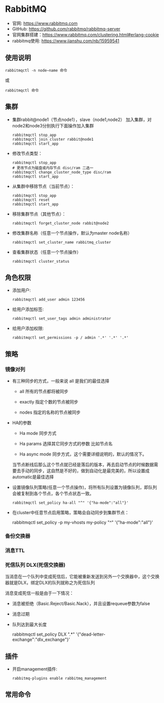# RabbitMQ

- 官网: https://www.rabbitmq.com
- GitHub: https://github.com/rabbitmq/rabbitmq-server
- 官网集群搭建：https://www.rabbitmq.com/clustering.html#erlang-cookie
- rabbitmq使用: https://www.jianshu.com/nb/15959541

## 使用说明

    rabbitmqctl -n node—name 命令
    
   或
    
    rabbitmqctl 命令

## 集群

- 集群rabbit@node1（节点node1），slave（node1,node2） 加入集群，对node2和node3分别执行下面操作加入集群

      rabbitmqctl stop_app
      rabbitmqctl join_cluster rabbit@node1
      rabbitmqctl start_app
    
- 修改节点类型：

      rabbitmqctl stop_app
      # 更改节点为磁盘或内存节点 disc/ram 二选一
      rabbitmqctl change_cluster_node_type disc/ram 
      rabbitmqctl start_app
      
- 从集群中移除节点（当前节点）：

      rabbitmqctl stop_app
      rabbitmqctl reset
      rabbitmqctl start_app
      
- 移除集群节点（其他节点）：

      rabbitmqctl forget_cluster_node rabbit@node2
      
- 修改集群名称（任意一个节点操作，默认为master node名称）

      rabbitmqctl set_cluster_name rabbitmq_cluster

- 查看集群状态（任意一个节点操作）

      rabbitmqctl cluster_status

## 角色权限

- 添加用户: 

      rabbitmqctl add_user admin 123456
      
- 给用户添加标签:  

      rabbitmqctl set_user_tags admin administrator

- 给用户添加权限: 

      rabbitmqctl set_permissions -p / admin '.*' '.*' '.*'


## 策略

### 镜像对列

- 有三种同步的方式，一般来说  all 是我们的最佳选择

  - all 所有的节点都将被同步
  
  - exactly 指定个数的节点被同步
  
  - nodes 指定的名称的节点被同步

- HA的参数
  
  - Ha mode 同步方式
  
  - Ha params 选择其它同步方式的参数 比如节点名
  
  - Ha async mode 同步方式，这个需要详细说明的，默认的情况下。
  
  当节点断线后那么这个节点就已经是落后的版本，再去启动节点的时候数据需要去手动的同步，这自然是不好的，做到自动化是最完美的，所以设置成automatic是最佳选择

- 设置镜像队列策略(任意一个节点操作)，将所有队列设置为镜像队列，即队列会被复制到各个节点，各个节点状态一致。
  
      rabbitmqctl set_policy ha-all "^" '{"ha-mode":"all"}'

- 在cluster中任意节点启用策略，策略会自动同步到集群节点：

    rabbitmqctl set_policy -p my-vhosts my-policy "^" '{"ha-mode":"all"}'

### 备份交换器


### 消息TTL

### 死信队列 DLX(死信交换器)

当消息在一个队列中变成死信后，它能被重新发送到另外一个交换器中，这个交换器就是DLX，绑定DLX的队列就称之为死信队列
    
消息变成死信一般是由于一下情况：

- 消息被拒绝（Basic.Reject/Basic.Nack），并且设置requeue参数为false
- 消息过期
- 队列达到最大长度

    rabbitmqctl set_policy DLX ".*" '{"dead-letter-exchange":"dlx_exchange"}'

## 插件

- 开启management插件: 

      rabbitmq-plugins enable rabbitmq_management


## 常用命令
